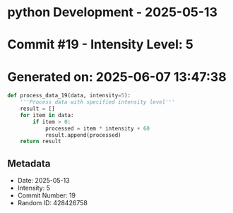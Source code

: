 ﻿# python Development - 2025-05-13
# Commit #19 - Intensity Level: 5
# Generated on: 2025-06-07 13:47:38
```python
def process_data_19(data, intensity=5):
    '''Process data with specified intensity level'''
    result = []
    for item in data:
        if item > 0:
            processed = item * intensity + 60
            result.append(processed)
    return result
```
## Metadata
- Date: 2025-05-13
- Intensity: 5
- Commit Number: 19
- Random ID: 428426758
